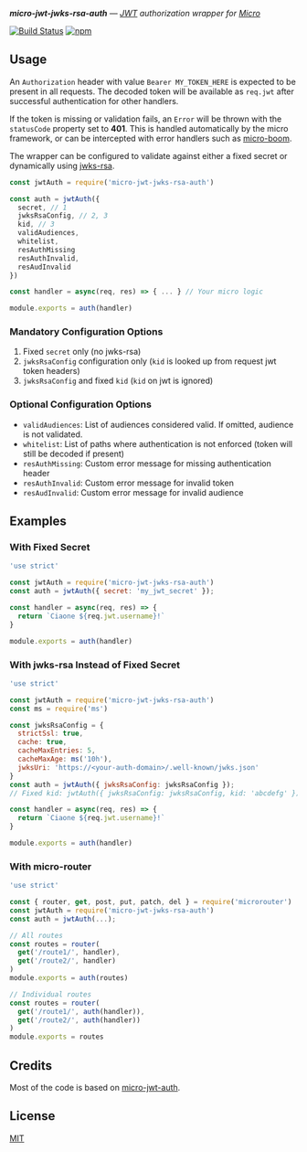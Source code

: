 _**micro-jwt-jwks-rsa-auth** — [JWT](https://jwt.io/introduction/) authorization wrapper for [Micro](https://github.com/zeit/micro)_

[![Build Status](https://travis-ci.org/mikkorepolainen/micro-jwt-jwks-rsa-auth.svg?branch=master)](https://travis-ci.org/mikkorepolainen/micro-jwt-jwks-rsa-auth)
[![npm](https://img.shields.io/npm/v/micro-jwt-jwks-rsa-auth.svg)](https://www.npmjs.com/package/micro-jwt-jwks-rsa-auth)

## Usage

An `Authorization` header with value `Bearer MY_TOKEN_HERE` is expected to be present in all requests. The decoded token will be available as `req.jwt` after successful authentication for other handlers.

If the token is missing or validation fails, an `Error` will be thrown with the `statusCode` property set to **401**. This is handled automatically by the micro framework, or can be intercepted with error handlers such as [micro-boom](https://github.com/onbjerg/micro-boom).

The wrapper can be configured to validate against either a fixed secret or dynamically using [jwks-rsa](https://github.com/auth0/node-jwks-rsa).

```javascript
const jwtAuth = require('micro-jwt-jwks-rsa-auth')

const auth = jwtAuth({
  secret, // 1
  jwksRsaConfig, // 2, 3
  kid, // 3
  validAudiences,
  whitelist,
  resAuthMissing
  resAuthInvalid,
  resAudInvalid
})

const handler = async(req, res) => { ... } // Your micro logic

module.exports = auth(handler)
```

### Mandatory Configuration Options

 1. Fixed `secret` only (no jwks-rsa)
 2. `jwksRsaConfig` configuration only (`kid` is looked up from request jwt token headers)
 3. `jwksRsaConfig` and fixed `kid` (`kid` on jwt is ignored)

### Optional Configuration Options

 - `validAudiences`: List of audiences considered valid. If omitted, audience is not validated.
 - `whitelist`: List of paths where authentication is not enforced (token will still be decoded if present)
 - `resAuthMissing`: Custom error message for missing authentication header
 - `resAuthInvalid`: Custom error message for invalid token
 - `resAudInvalid`: Custom error message for invalid audience

## Examples

### With Fixed Secret

```javascript
'use strict'

const jwtAuth = require('micro-jwt-jwks-rsa-auth')
const auth = jwtAuth({ secret: 'my_jwt_secret' });

const handler = async(req, res) => {
  return `Ciaone ${req.jwt.username}!`
}

module.exports = auth(handler)
```

### With jwks-rsa Instead of Fixed Secret

```javascript
'use strict'

const jwtAuth = require('micro-jwt-jwks-rsa-auth')
const ms = require('ms')

const jwksRsaConfig = {
  strictSsl: true,
  cache: true,
  cacheMaxEntries: 5,
  cacheMaxAge: ms('10h'),
  jwksUri: 'https://<your-auth-domain>/.well-known/jwks.json'
}
const auth = jwtAuth({ jwksRsaConfig: jwksRsaConfig });
// Fixed kid: jwtAuth({ jwksRsaConfig: jwksRsaConfig, kid: 'abcdefg' });

const handler = async(req, res) => {
  return `Ciaone ${req.jwt.username}!`
}

module.exports = auth(handler)

```

### With micro-router

```javascript
'use strict'

const { router, get, post, put, patch, del } = require('microrouter')
const jwtAuth = require('micro-jwt-jwks-rsa-auth')
const auth = jwtAuth(...);

// All routes
const routes = router(
  get('/route1/', handler),
  get('/route2/', handler)
)
module.exports = auth(routes)

// Individual routes
const routes = router(
  get('/route1/', auth(handler)),
  get('/route2/', auth(handler))
)
module.exports = routes
```

## Credits

Most of the code is based on [micro-jwt-auth](https://github.com/kandros/micro-jwt-auth).

## License

[MIT](LICENSE)
